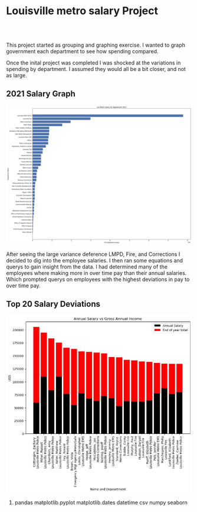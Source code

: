 <h1> Louisville metro salary Project </h1>
<br>
<br>
<p>This project started as grouping and graphing exercise. I wanted to graph government each department to see how spending compared. </p>
<p>Once the inital project was completed I was shocked at the variations in spending by department. I assumed they would all be a bit closer, and not as large.</p>
<p><h2>2021 Salary Graph </h2>
<img alt="2021_Salary_Graph" title="Graph" src="https://github.com/dmorton714/louisville_metro/blob/main/outputs/2021_plt.jpg" />
</p>
<p> After seeing the large variance deference LMPD, Fire, and Corrections I decided to dig into the employee salaries. I then ran some equations and querys to gain insight from the data. I had determined many of the employees where making more in over time pay than their annual salaries. Which prompted querys on employees with the highest deviations in pay to over time pay. </p>
<p>
<h2>Top 20 Salary Deviations </h2>
<img alt="2021_Salary_deviations title="Graph" src="https://github.com/dmorton714/louisville_metro/blob/main/outputs/anl_sal_vs_ytd.jpg" />
</p>
<ol>
<li>pandas
matplotlib.pyplot
matplotlib.dates
datetime
csv
numpy
seaborn 
